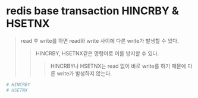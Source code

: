# redis base transaction HINCRBY & HSETNX

> read 후 write를 하면 read와 write 사이에 다른 write가 발생할 수 있다.
>
> > HINCRBY, HSETNX같은 명령어로 이를 방지할 수 있다.
> >
> > > HINCRBY나 HSETNX는 read 없이 바로 write를 하기 때문에 다른 write가 발생하지 않는다.

```sh
# HINCRBY
# HSETNX
```
